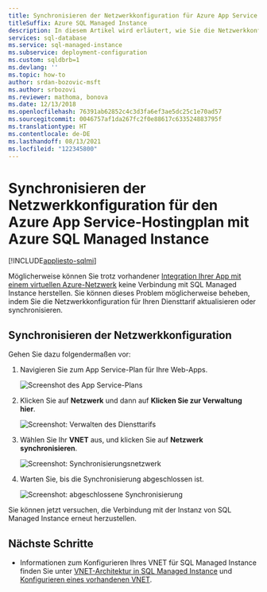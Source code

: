 ```yaml
---
title: Synchronisieren der Netzwerkkonfiguration für Azure App Service
titleSuffix: Azure SQL Managed Instance
description: In diesem Artikel wird erläutert, wie Sie die Netzwerkkonfiguration für den Azure App Service-Hostingplan mit Ihrer Instanz von Azure SQL Managed Instance synchronisieren.
services: sql-database
ms.service: sql-managed-instance
ms.subservice: deployment-configuration
ms.custom: sqldbrb=1
ms.devlang: ''
ms.topic: how-to
author: srdan-bozovic-msft
ms.author: srbozovi
ms.reviewer: mathoma, bonova
ms.date: 12/13/2018
ms.openlocfilehash: 76391ab62852c4c3d3fa6ef3ae5dc25c1e70ad57
ms.sourcegitcommit: 0046757af1da267fc2f0e88617c633524883795f
ms.translationtype: HT
ms.contentlocale: de-DE
ms.lasthandoff: 08/13/2021
ms.locfileid: "122345800"
---
```

# <a name="sync-networking-configuration-for-azure-app-service-hosting-plan-with-azure-sql-managed-instance"></a>Synchronisieren der Netzwerkkonfiguration für den Azure App Service-Hostingplan mit Azure SQL Managed Instance
[!INCLUDE[appliesto-sqlmi](../includes/appliesto-sqlmi.md)]

Möglicherweise können Sie trotz vorhandener [Integration Ihrer App mit einem virtuellen Azure-Netzwerk](../../app-service/web-sites-integrate-with-vnet.md) keine Verbindung mit SQL Managed Instance herstellen. Sie können dieses Problem möglicherweise beheben, indem Sie die Netzwerkkonfiguration für Ihren Diensttarif aktualisieren oder synchronisieren. 

## <a name="sync-network-configuration"></a>Synchronisieren der Netzwerkkonfiguration 

Gehen Sie dazu folgendermaßen vor:  

1. Navigieren Sie zum App Service-Plan für Ihre Web-Apps.

   ![Screenshot des App Service-Plans](./media/azure-app-sync-network-configuration/app-service-plan.png)

2. Klicken Sie auf **Netzwerk** und dann auf **Klicken Sie zur Verwaltung hier**.

   ![Screenshot: Verwalten des Diensttarifs](./media/azure-app-sync-network-configuration/manage-plan.png)

3. Wählen Sie Ihr **VNET** aus, und klicken Sie auf **Netzwerk synchronisieren**.

   ![Screenshot: Synchronisierungsnetzwerk](./media/azure-app-sync-network-configuration/sync.png)

4. Warten Sie, bis die Synchronisierung abgeschlossen ist.
  
   ![Screenshot: abgeschlossene Synchronisierung](./media/azure-app-sync-network-configuration/sync-done.png)

Sie können jetzt versuchen, die Verbindung mit der Instanz von SQL Managed Instance erneut herzustellen.

## <a name="next-steps"></a>Nächste Schritte

- Informationen zum Konfigurieren Ihres VNET für SQL Managed Instance finden Sie unter [VNET-Architektur in SQL Managed Instance](connectivity-architecture-overview.md) und [Konfigurieren eines vorhandenen VNET](vnet-existing-add-subnet.md).
